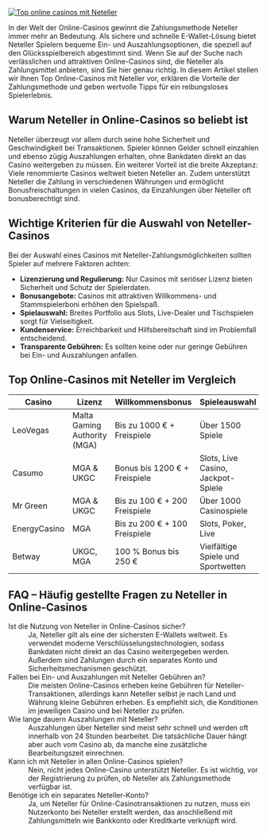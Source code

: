 [![Top online casinos mit Neteller](https://123-caf.pages.dev/gitsignup.png)](https://vrmoo.ru/Bt82HjjY)

<p>In der Welt der Online-Casinos gewinnt die Zahlungsmethode Neteller immer mehr an Bedeutung. Als sichere und schnelle E-Wallet-Lösung bietet Neteller Spielern bequeme Ein- und Auszahlungsoptionen, die speziell auf den Glücksspielbereich abgestimmt sind. Wenn Sie auf der Suche nach verlässlichen und attraktiven Online-Casinos sind, die Neteller als Zahlungsmittel anbieten, sind Sie hier genau richtig. In diesem Artikel stellen wir Ihnen Top Online-Casinos mit Neteller vor, erklären die Vorteile der Zahlungsmethode und geben wertvolle Tipps für ein reibungsloses Spielerlebnis.</p>  <h2>Warum Neteller in Online-Casinos so beliebt ist</h2> <p>Neteller überzeugt vor allem durch seine hohe Sicherheit und Geschwindigkeit bei Transaktionen. Spieler können Gelder schnell einzahlen und ebenso zügig Auszahlungen erhalten, ohne Bankdaten direkt an das Casino weitergeben zu müssen. Ein weiterer Vorteil ist die breite Akzeptanz: Viele renommierte Casinos weltweit bieten Neteller an. Zudem unterstützt Neteller die Zahlung in verschiedenen Währungen und ermöglicht Bonusfreischaltungen in vielen Casinos, da Einzahlungen über Neteller oft bonusberechtigt sind.</p>  <h2>Wichtige Kriterien für die Auswahl von Neteller-Casinos</h2> <p>Bei der Auswahl eines Casinos mit Neteller-Zahlungsmöglichkeiten sollten Spieler auf mehrere Faktoren achten:</p> <ul>   <li><strong>Lizenzierung und Regulierung:</strong> Nur Casinos mit seriöser Lizenz bieten Sicherheit und Schutz der Spielerdaten.</li>   <li><strong>Bonusangebote:</strong> Casinos mit attraktiven Willkommens- und Stammspielerboni erhöhen den Spielspaß.</li>   <li><strong>Spielauswahl:</strong> Breites Portfolio aus Slots, Live-Dealer und Tischspielen sorgt für Vielseitigkeit.</li>   <li><strong>Kundenservice:</strong> Erreichbarkeit und Hilfsbereitschaft sind im Problemfall entscheidend.</li>   <li><strong>Transparente Gebühren:</strong> Es sollten keine oder nur geringe Gebühren bei Ein- und Auszahlungen anfallen.</li> </ul>  <h2>Top Online-Casinos mit Neteller im Vergleich</h2> <table>   <thead>     <tr>       <th>Casino</th>       <th>Lizenz</th>       <th>Willkommensbonus</th>       <th>Spieleauswahl</th>       <th>Auszahlungsdauer</th>     </tr>   </thead>   <tbody>     <tr>       <td>LeoVegas</td>       <td>Malta Gaming Authority (MGA)</td>       <td>Bis zu 1000 € + Freispiele</td>       <td>Über 1500 Spiele</td>       <td>Innerhalb von 24 Stunden</td>     </tr>     <tr>       <td>Casumo</td>       <td>MGA & UKGC</td>       <td>Bonus bis 1200 € + Freispiele</td>       <td>Slots, Live Casino, Jackpot-Spiele</td>       <td>1-2 Werktage</td>     </tr>     <tr>       <td>Mr Green</td>       <td>MGA & UKGC</td>       <td>Bis zu 100 € + 200 Freispiele</td>       <td>Über 1000 Casinospiele</td>       <td>Meist innerhalb 24 Stunden</td>     </tr>     <tr>       <td>EnergyCasino</td>       <td>MGA</td>       <td>Bis zu 200 € + 100 Freispiele</td>       <td>Slots, Poker, Live</td>       <td>24-48 Stunden</td>     </tr>     <tr>       <td>Betway</td>       <td>UKGC, MGA</td>       <td>100 % Bonus bis 250 €</td>       <td>Vielfältige Spiele und Sportwetten</td>       <td>1-3 Tage</td>     </tr>   </tbody> </table>  <h2>FAQ – Häufig gestellte Fragen zu Neteller in Online-Casinos</h2> <dl>   <dt>Ist die Nutzung von Neteller in Online-Casinos sicher?</dt>   <dd>Ja, Neteller gilt als eine der sichersten E-Wallets weltweit. Es verwendet moderne Verschlüsselungstechnologien, sodass Bankdaten nicht direkt an das Casino weitergegeben werden. Außerdem sind Zahlungen durch ein separates Konto und Sicherheitsmechanismen geschützt.</dd>    <dt>Fallen bei Ein- und Auszahlungen mit Neteller Gebühren an?</dt>   <dd>Die meisten Online-Casinos erheben keine Gebühren für Neteller-Transaktionen, allerdings kann Neteller selbst je nach Land und Währung kleine Gebühren erheben. Es empfiehlt sich, die Konditionen im jeweiligen Casino und bei Neteller zu prüfen.</dd>    <dt>Wie lange dauern Auszahlungen mit Neteller?</dt>   <dd>Auszahlungen über Neteller sind meist sehr schnell und werden oft innerhalb von 24 Stunden bearbeitet. Die tatsächliche Dauer hängt aber auch vom Casino ab, da manche eine zusätzliche Bearbeitungszeit einrechnen.</dd>    <dt>Kann ich mit Neteller in allen Online-Casinos spielen?</dt>   <dd>Nein, nicht jedes Online-Casino unterstützt Neteller. Es ist wichtig, vor der Registrierung zu prüfen, ob Neteller als Zahlungsmethode verfügbar ist.</dd>    <dt>Benötige ich ein separates Neteller-Konto?</dt>   <dd>Ja, um Neteller für Online-Casinotransaktionen zu nutzen, muss ein Nutzerkonto bei Neteller erstellt werden, das anschließend mit Zahlungsmitteln wie Bankkonto oder Kreditkarte verknüpft wird.</dd> </dl>